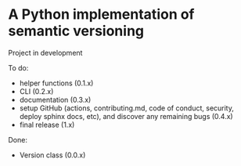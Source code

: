 # A Python implementation of semantic versioning

Project in development

To do:

- helper functions (0.1.x)
- CLI (0.2.x)
- documentation (0.3.x)
- setup GitHub (actions, contributing.md, code of conduct, security, deploy sphinx docs, etc), and discover any remaining bugs (0.4.x)
- final release (1.x)

Done:

- Version class (0.0.x)
